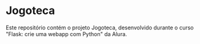 # Jogoteca
Este repositório contém o projeto Jogoteca, desenvolvido durante o curso "Flask: crie uma webapp com Python" da Alura.
